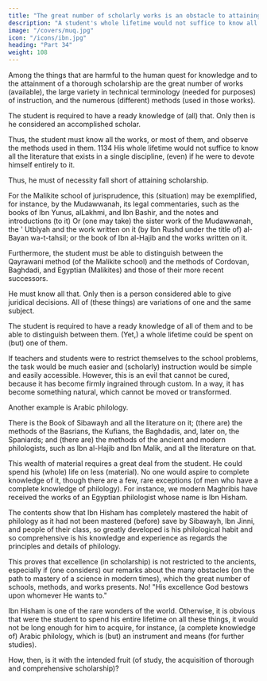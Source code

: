 ```yaml
---
title: "The great number of scholarly works is an obstacle to attaining scholarship"
description: "A student's whole lifetime would not suffice to know all the literature that exists in a single discipline, (even) if he were to devote himself entirely to it"
image: "/covers/muq.jpg"
icon: "/icons/ibn.jpg"
heading: "Part 34"
weight: 108
---
```



<!-- ## 34. The great number of scholarly works is an obstacle on the path to attaining scholarship -->

Among the things that are harmful to the human quest for knowledge and to the attainment of a thorough scholarship are the great number of works (available), the large variety in technical terminology (needed for purposes) of instruction, and the numerous (different) methods (used in those works). <!-- 1133 -->

The student is required to have a ready knowledge of (all) that. Only then is he considered an accomplished scholar.

Thus, the student must know all the works, or most of them, and observe the methods used in them. 1134 His whole lifetime would not suffice to know all the literature that exists in a single discipline, (even) if he were to devote himself entirely to it. 

Thus, he must of necessity fall short of attaining scholarship.

For the Malikite school of jurisprudence, this (situation) may be exemplified, for instance, by the Mudawwanah, its legal commentaries, such as the books of Ibn Yunus, alLakhmi, and Ibn Bashir, and the notes and introductions (to it) <!-- 1135 --> Or (one may take) the sister work of the Mudawwanah, the ' Utblyah and the work written on it (by Ibn Rushd under the title of) al-Bayan wa-t-tahsil; <!-- 1136 --> or the book of Ibn al-Hajib and the works written on it. 

Furthermore, the student must be able to distinguish between the Qayrawani method (of the Malikite school) and the methods of Cordovan, Baghdadi, and Egyptian (Malikites) and those of their more recent successors.

He must know all that. Only then is a person considered able to give juridical decisions. All of (these things) are variations of one and the same subject. 
 
The student is required to have a ready knowledge of all of them and to be able to distinguish between them. (Yet,) a whole lifetime could be spent on (but) one of them. 

If teachers and students were to restrict themselves to the school problems, the task would be much easier and (scholarly) instruction would be simple and easily accessible. However, this is an evil that cannot be cured, because it has become firmly ingrained through custom. In a way, it has become something natural, which cannot be moved or transformed.

Another example is Arabic philology. 

<!-- 1137 --> 

There is the Book of Sibawayh and all the literature on it; (there are) the methods of the Basrians, the Kufians, the Baghdadis, and, later on, the Spaniards; and (there are) the methods of the ancient and modern philologists, such as Ibn al-Hajib and Ibn Malik, and all the literature on that. 

This wealth of material requires a great deal from the student. He could spend his (whole) life on less (material). No one would aspire to complete knowledge of it, though there are a few, rare exceptions (of men who have a complete knowledge of philology). For instance, we modern Maghribis have received the works of an Egyptian philologist whose name is Ibn Hisham. 

The contents show that Ibn Hisham has completely mastered the habit of philology as it had not been mastered (before) save by Sibawayh, Ibn Jinni, and people of their class, so greatly developed is his philological habit and so comprehensive is his knowledge and experience as regards the principles and details of philology. 

This proves that excellence (in scholarship) is not restricted to the ancients, <!-- 1138 --> especially if (one considers) our remarks about the many obstacles (on the path to mastery of a science in modern times), which the great number of schools, methods, and works presents. No! "His excellence God bestows upon whomever He wants to." <!-- 1139  -->

Ibn Hisham is one of the rare wonders of the world. Otherwise, it is obvious that were the student to spend his entire lifetime on all these things, it would not be long enough for him to acquire, for instance, (a complete knowledge of) Arabic philology, which is (but) an instrument and means (for further studies). 

How, then, is it with the intended fruit (of study, the acquisition of thorough and comprehensive scholarship)? <!-- But "God guides whomever He wants to guide." 114 -->


